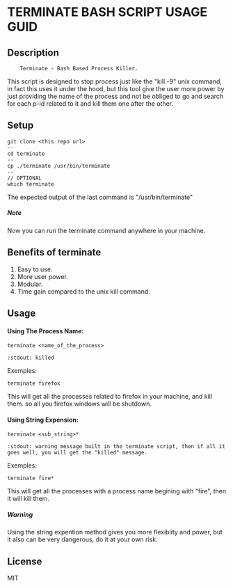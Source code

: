 # TERMINATE BASH SCRIPT USAGE GUID

## Description
		Terminate - Bash Based Process Killer.
This script is designed to stop process just like the "kill -9" unix command, in fact this uses it under the hood, but this tool give the user more power by just providing the name of the process and not be obliged to go and search for each p-id related to it and kill them one after the other.


## Setup
	
	git clone <this repo url>
	--
	cd terminate
	--
	cp ./terminate /usr/bin/terminate
	--
	// OPTIONAL
	which terminate

The expected output of the last command is "/usr/bin/terminate"

##### Note 
Now you can run the terminate command anywhere in your machine.



## Benefits of terminate
1. Easy to use.		
2. More user power.		
3. Modular.		
4. Time gain  compared to the unix kill command.		


## Usage
#### Using The Process Name:
 
	terminate <name_of_the_process>
	
	:stdout: killed

Exemples:
	
	terminate firefox

This will get all the processes related to firefox in your machine, and kill them.
	      so all you firefox windows will be shutdown.

#### Using String Expension:

	terminate <sub_string>*
	
	:stdout: warning message built in the terminate script, then if all it goes well, you will get the "killed" message.

Exemples:
	
	terminate fire*

This will get all the processes with a process name begining with "fire", then it will kill them.

##### Warning
Using the string expention method gives you more flexiblity and power, but it also can be very dangerous, do it at your own risk.



## License
MIT




